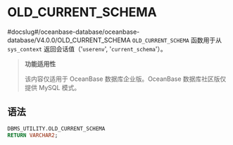 OLD_CURRENT_SCHEMA 
=======================================
#docslug#/oceanbase-database/oceanbase-database/V4.0.0/OLD_CURRENT_SCHEMA
`OLD_CURRENT_SCHEMA` 函数用于从 `sys_context` 返回会话值（'`userenv`', '`current_schema`'）。

>**功能适用性**
>
>该内容仅适用于 OceanBase 数据库企业版。OceanBase 数据库社区版仅提供 MySQL 模式。

语法 
-----------------------

```sql
DBMS_UTILITY.OLD_CURRENT_SCHEMA 
RETURN VARCHAR2;
```


